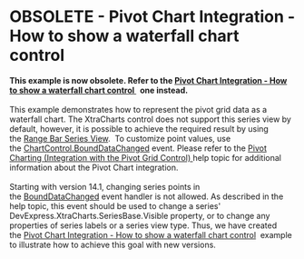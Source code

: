 # OBSOLETE - Pivot Chart Integration - How to show a waterfall chart control


<p><strong>This example is now obsolete. Refer to the <a href="https://www.devexpress.com/Support/Center/p/T155168">Pivot Chart Integration - How to show a waterfall chart control </a> </strong><strong> one instead.</strong><br /><br />This example demonstrates how to represent the pivot grid data as a waterfall chart. The XtraCharts control does not support this series view by default, however, it is possible to achieve the required result by using the <a href="http://documentation.devexpress.com/#XtraCharts/CustomDocument2985">Range Bar Series View</a>.  To customize point values, use the <a href="http://documentation.devexpress.com/#XtraCharts/DevExpressXtraChartsChartControl_BoundDataChangedtopic">ChartControl.BoundDataChanged</a> event. Please refer to the <a href="http://documentation.devexpress.com/#XtraCharts/CustomDocument8695">Pivot Charting (Integration with the Pivot Grid Control) </a>help topic for additional information about the Pivot Chart integration.<br /><br />Starting with version 14.1, changing series points in the <a href="https://documentation.devexpress.com/#WindowsForms/DevExpressXtraChartsChartControl_BoundDataChangedtopic">BoundDataChanged</a> event handler is not allowed. As described in the help topic, this event should be used to change a series' DevExpress.XtraCharts.SeriesBase.Visible property, or to change any properties of series labels or a series view type. Thus, we have created the <a href="https://www.devexpress.com/Support/Center/p/T155168">Pivot Chart Integration - How to show a waterfall chart control</a>  example to illustrate how to achieve this goal with new versions.</p>

<br/>


